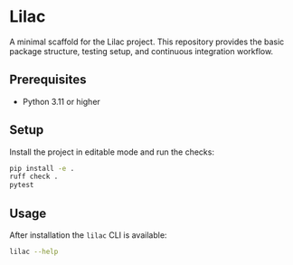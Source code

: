 # Lilac

A minimal scaffold for the Lilac project. This repository provides the basic
package structure, testing setup, and continuous integration workflow.

## Prerequisites

- Python 3.11 or higher

## Setup

Install the project in editable mode and run the checks:

```bash
pip install -e .
ruff check .
pytest
```

## Usage

After installation the `lilac` CLI is available:

```bash
lilac --help
```
